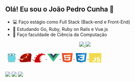 ## Olá! Eu sou o João Pedro Cunha 👋

- 💻 Faço estágio como Full Stack (Back-end e Front-End)
- 📖 Estudando Go, Ruby, Ruby on Rails e Vue.js
- 💬 Faço faculdade de Ciência da Computação

<div align="center">
  <a href="https://github.com/JoaoPedroRBCunha">
  <img height="180em" src="https://github-readme-stats.vercel.app/api?username=joaopedrorbcunha&show_icons=true&theme=transparent&include_all_commits=true&count_private=true"/>
  <img height="180em" src="https://github-readme-stats.vercel.app/api/top-langs/?username=JoaoPedroRBCunha&layout=compact&langs_count=7&theme=transparent"/>
</div>

<div style="display: inline_block"><br>
  <img align="center" alt="Joao-Go" height="30" width="40" src="https://raw.githubusercontent.com/devicons/devicon/master/icons/go/go-original.svg">
  <img align="center" alt="Joao-Ruby" height="30" width="40" src="https://raw.githubusercontent.com/devicons/devicon/master/icons/ruby/ruby-original.svg">
  <img align="center" alt="Joao-RubyOnRails" height="30" width="40" src="https://raw.githubusercontent.com/devicons/devicon/master/icons/rails/rails-plain.svg">
  <img align="center" alt="Joao-VueJs" height="30" width="40" src="https://raw.githubusercontent.com/devicons/devicon/master/icons/vuejs/vuejs-original.svg">
  <img align="center" alt="Joao-HTML" height="30" width="40" src="https://raw.githubusercontent.com/devicons/devicon/master/icons/html5/html5-original.svg">
  <img align="center" alt="Joao-CSS" height="30" width="40" src="https://raw.githubusercontent.com/devicons/devicon/master/icons/css3/css3-original.svg">
  <img align="center" alt="Joao-Js" height="30" width="40" src="https://raw.githubusercontent.com/devicons/devicon/master/icons/javascript/javascript-plain.svg">
</div>
  
  ##
 
<div> 
  <a href="https://www.instagram.com/joaopedro.cunhaa/" target="_blank"><img src="https://img.shields.io/badge/-Instagram-%23E4405F?style=for-the-badge&logo=instagram&logoColor=white" target="_blank"></a> 
  <a href = "mailto:joaopedrorbcunha@gmail.com"><img src="https://img.shields.io/badge/-Gmail-%23333?style=for-the-badge&logo=gmail&logoColor=white" target="_blank"></a>
  <a href="https://www.linkedin.com/in/jo%C3%A3o-pedro-ribeiro-cunha-28ba34280/" target="_blank"><img src="https://img.shields.io/badge/-LinkedIn-%230077B5?style=for-the-badge&logo=linkedin&logoColor=white" target="_blank"></a> 
  
</div>
